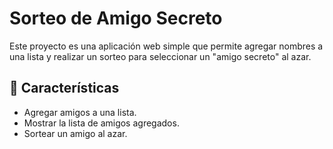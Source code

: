 # Sorteo de Amigo Secreto

Este proyecto es una aplicación web simple que permite agregar nombres a una lista y realizar un sorteo para seleccionar un "amigo secreto" al azar.

## 🚀 Características

- Agregar amigos a una lista.
- Mostrar la lista de amigos agregados.
- Sortear un amigo al azar.
